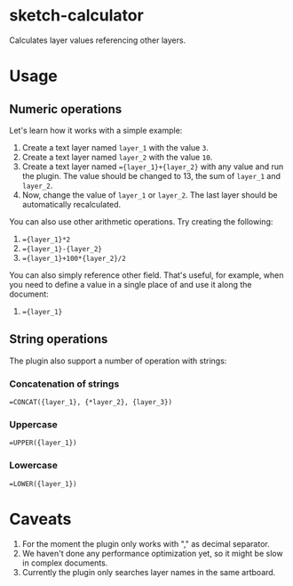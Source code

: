 # sketch-calculator
Calculates layer values referencing other layers.

# Usage

## Numeric operations

Let's learn how it works with a simple example:
1. Create a text layer named `layer_1` with the value `3`.
2. Create a text layer named `layer_2` with the value `10`.
3. Create a text layer named `={layer_1}+{layer_2}` with any value and run the plugin. The value should be changed to 13, the sum of `layer_1` and `layer_2`.
4. Now, change the value of `layer_1` or `layer_2`. The last layer should be automatically recalculated.

You can also use other arithmetic operations. Try creating the following:
1. `={layer_1}*2`
2. `={layer_1}-{layer_2}`
3. `={layer_1}+100*{layer_2}/2`

You can also simply reference other field. That's useful, for example, when you need to define a value in a single place of and use it along the document:
1. `={layer_1}`

## String operations

The plugin also support a number of operation with strings:

### Concatenation of strings
`=CONCAT({layer_1}, {*layer_2}, {layer_3})`

### Uppercase
`=UPPER({layer_1})`

### Lowercase
`=LOWER({layer_1})`

# Caveats

1. For the moment the plugin only works with "," as decimal separator.
2. We haven't done any performance optimization yet, so it might be slow in complex documents.
3. Currently the plugin only searches layer names in the same artboard.
